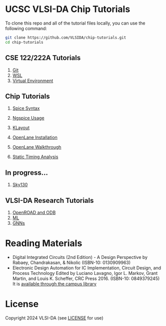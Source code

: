 # UCSC VLSI-DA Chip Tutorials

To clone this repo and all of the tutorial files locally, you can use the following command:

```bash
git clone https://github.com/VLSIDA/chip-tutorials.git
cd chip-tutorials
```


## CSE 122/222A Tutorials

1. [Git](git.md)
2. [WSL](wsl.md)
3. [Virtual Environment](venv.md)

## Chip Tutorials

1. [Spice Syntax](spice.md)

1. [Ngspice Usage](ngspice.md)

1. [KLayout](klayout.md)

1. [OpenLane Installation](installation.md)

1. [OpenLane Walkthrough](openlane.md)

1. [Static Timing Analysis](sta.md)

## In progress...

1. [Sky130](sky130.md)

## VLSI-DA Research Tutorials
1. [OpenROAD and ODB](ordb.md)
1. [ML](ml.md)
1. [GNNs](gnn.md)

# Reading Materials

- Digital Integrated Circuits (2nd Edition) - A Design Perspective by Rabaey, Chandrakasan, & Nikolic (ISBN-10: 0130909963) 
- Electronic Design Automation for IC Implementation, Circuit Design, and Process Technology Edited by Luciano Lavagno, Igor L. Markov, Grant Martin, and Louis K. Scheffer, CRC Press 2016. (ISBN-10: 0849379245) It is [available through the campus library](https://ucsc.primo.exlibrisgroup.com/permalink/01CDL_SCR_INST/gfkjds/informaworld_s10_1201_9781315215112_version2) 
  
# License

Copyright 2024 VLSI-DA (see [LICENSE](LICENSE) for use)
